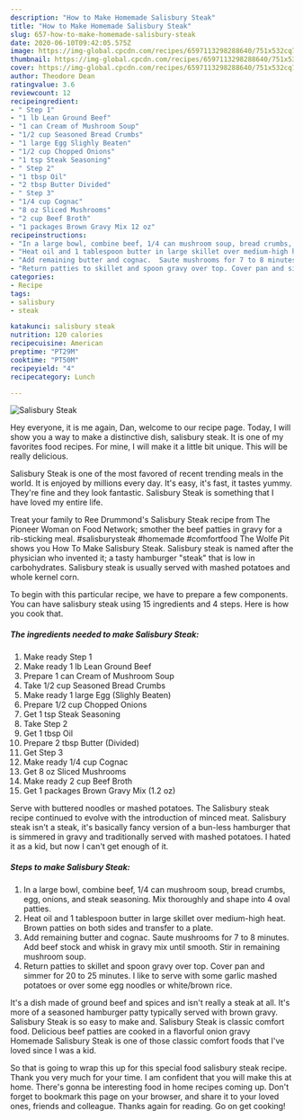 ```yaml
---
description: "How to Make Homemade Salisbury Steak"
title: "How to Make Homemade Salisbury Steak"
slug: 657-how-to-make-homemade-salisbury-steak
date: 2020-06-10T09:42:05.575Z
image: https://img-global.cpcdn.com/recipes/6597113298288640/751x532cq70/salisbury-steak-recipe-main-photo.jpg
thumbnail: https://img-global.cpcdn.com/recipes/6597113298288640/751x532cq70/salisbury-steak-recipe-main-photo.jpg
cover: https://img-global.cpcdn.com/recipes/6597113298288640/751x532cq70/salisbury-steak-recipe-main-photo.jpg
author: Theodore Dean
ratingvalue: 3.6
reviewcount: 12
recipeingredient:
- " Step 1"
- "1 lb Lean Ground Beef"
- "1 can Cream of Mushroom Soup"
- "1/2 cup Seasoned Bread Crumbs"
- "1 large Egg Slighly Beaten"
- "1/2 cup Chopped Onions"
- "1 tsp Steak Seasoning"
- " Step 2"
- "1 tbsp Oil"
- "2 tbsp Butter Divided"
- " Step 3"
- "1/4 cup Cognac"
- "8 oz Sliced Mushrooms"
- "2 cup Beef Broth"
- "1 packages Brown Gravy Mix 12 oz"
recipeinstructions:
- "In a large bowl, combine beef, 1/4 can mushroom soup, bread crumbs, egg, onions, and steak seasoning. Mix thoroughly and shape into 4 oval patties."
- "Heat oil and 1 tablespoon butter in large skillet over medium-high heat. Brown patties on both sides and transfer to a plate."
- "Add remaining butter and cognac.  Saute mushrooms for 7 to 8 minutes. Add beef stock and whisk in gravy mix until smooth. Stir in remaining mushroom soup."
- "Return patties to skillet and spoon gravy over top. Cover pan and simmer for 20 to 25 minutes.  I like to serve with some garlic mashed potatoes or over some egg noodles or white/brown rice."
categories:
- Recipe
tags:
- salisbury
- steak

katakunci: salisbury steak 
nutrition: 120 calories
recipecuisine: American
preptime: "PT29M"
cooktime: "PT50M"
recipeyield: "4"
recipecategory: Lunch

---
```



![Salisbury Steak](https://img-global.cpcdn.com/recipes/6597113298288640/751x532cq70/salisbury-steak-recipe-main-photo.jpg)

Hey everyone, it is me again, Dan, welcome to our recipe page. Today, I will show you a way to make a distinctive dish, salisbury steak. It is one of my favorites food recipes. For mine, I will make it a little bit unique. This will be really delicious.

Salisbury Steak is one of the most favored of recent trending meals in the world. It is enjoyed by millions every day. It's easy, it's fast, it tastes yummy. They're fine and they look fantastic. Salisbury Steak is something that I have loved my entire life.

Treat your family to Ree Drummond&#39;s Salisbury Steak recipe from The Pioneer Woman on Food Network; smother the beef patties in gravy for a rib-sticking meal. #salisburysteak #homemade #comfortfood The Wolfe Pit shows you How To Make Salisbury Steak. Salisbury steak is named after the physician who invented it; a tasty hamburger &#34;steak&#34; that is low in carbohydrates. Salisbury steak is usually served with mashed potatoes and whole kernel corn.


To begin with this particular recipe, we have to prepare a few components. You can have salisbury steak using 15 ingredients and 4 steps. Here is how you cook that.

<!--inarticleads1-->

##### The ingredients needed to make Salisbury Steak:

1. Make ready  Step 1
1. Make ready 1 lb Lean Ground Beef
1. Prepare 1 can Cream of Mushroom Soup
1. Take 1/2 cup Seasoned Bread Crumbs
1. Make ready 1 large Egg (Slighly Beaten)
1. Prepare 1/2 cup Chopped Onions
1. Get 1 tsp Steak Seasoning
1. Take  Step 2
1. Get 1 tbsp Oil
1. Prepare 2 tbsp Butter (Divided)
1. Get  Step 3
1. Make ready 1/4 cup Cognac
1. Get 8 oz Sliced Mushrooms
1. Make ready 2 cup Beef Broth
1. Get 1 packages Brown Gravy Mix (1.2 oz)


Serve with buttered noodles or mashed potatoes. The Salisbury steak recipe continued to evolve with the introduction of minced meat. Salisbury steak isn&#39;t a steak, it&#39;s basically fancy version of a bun-less hamburger that is simmered in gravy and traditionally served with mashed potatoes. I hated it as a kid, but now I can&#39;t get enough of it. 

<!--inarticleads2-->

##### Steps to make Salisbury Steak:

1. In a large bowl, combine beef, 1/4 can mushroom soup, bread crumbs, egg, onions, and steak seasoning. Mix thoroughly and shape into 4 oval patties.
1. Heat oil and 1 tablespoon butter in large skillet over medium-high heat. Brown patties on both sides and transfer to a plate.
1. Add remaining butter and cognac.  Saute mushrooms for 7 to 8 minutes. Add beef stock and whisk in gravy mix until smooth. Stir in remaining mushroom soup.
1. Return patties to skillet and spoon gravy over top. Cover pan and simmer for 20 to 25 minutes.  I like to serve with some garlic mashed potatoes or over some egg noodles or white/brown rice.


It&#39;s a dish made of ground beef and spices and isn&#39;t really a steak at all. It&#39;s more of a seasoned hamburger patty typically served with brown gravy. Salisbury Steak is so easy to make and. Salisbury Steak is classic comfort food. Delicious beef patties are cooked in a flavorful onion gravy Homemade Salisbury Steak is one of those classic comfort foods that I&#39;ve loved since I was a kid. 

So that is going to wrap this up for this special food salisbury steak recipe. Thank you very much for your time. I am confident that you will make this at home. There's gonna be interesting food in home recipes coming up. Don't forget to bookmark this page on your browser, and share it to your loved ones, friends and colleague. Thanks again for reading. Go on get cooking!
